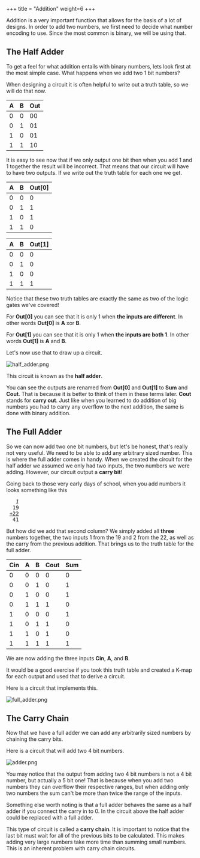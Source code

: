 +++
title = "Addition"
weight=6
+++

Addition is a very important function that allows for the basis of a lot of designs. In order to add two numbers, we first need to decide what number encoding to use. Since the most common is binary, we will be using that.

## The Half Adder

To get a feel for what addition entails with binary numbers, lets look first at the most simple case. What happens when we add two 1 bit numbers?

When designing a circuit it is often helpful to write out a truth table, so we will do that now.

|A|B|Out|
|---|---|---|
|0|0|00|
|0|1|01|
|1|0|01|
|1|1|10|

It is easy to see now that if we only output one bit then when you add 1 and 1 together the result will be incorrect. That means that our circuit will have to have two outputs. If we write out the truth table for each one we get.

|A|B|Out[0]|
|---|---|---|
|0|0|0|
|0|1|1|
|1|0|1|
|1|1|0|

|A|B|Out[1]|
|---|---|---|
|0|0|0|
|0|1|0|
|1|0|0|
|1|1|1|

Notice that these two truth tables are exactly the same as two of the logic gates we've covered!

For **Out[0]** you can see that it is only 1 when **the inputs are different**. In other words **Out[0]** is **A** xor **B**.

For **Out[1]** you can see that it is only 1 when **the inputs are both 1**. In other words **Out[1]** is **A** and **B**.

Let's now use that to draw up a circuit.

![half_adder.png](https://cdn.alchitry.com/background/half_adder.png)

This circuit is known as the **half adder**.

You can see the outputs are renamed from **Out[0]** and **Out[1]** to **Sum** and **Cout**. That is because it is better to think of them in these terms later. **Cout** stands for **carry out**. Just like when you learned to do addition of big numbers you had to carry any overflow to the next addition, the same is done with binary addition.

## The Full Adder

So we can now add two one bit numbers, but let's be honest, that's really not very useful. We need to be able to add any arbitrary sized number. This is where the full adder comes in handy. When we created the circuit for the half adder we assumed we only had two inputs, the two numbers we were adding. However, our circuit output a **carry bit**!

Going back to those very early days of school, when you add numbers it looks something like this

<pre style="font-family:monospace">   <em>1</em>
  19
 <span style="text-decoration:underline">+22</span>
  41</pre>

But how did we add that second column? We simply added all **three** numbers together, the two inputs 1 from the 19 and 2 from the 22, as well as the carry from the previous addition. That brings us to the truth table for the full adder.

|Cin|A|B|Cout|Sum|
|---|---|---|---|---|
|0|0|0|0|0|
|0|0|1|0|1|
|0|1|0|0|1|
|0|1|1|1|0|
|1|0|0|0|1|
|1|0|1|1|0|
|1|1|0|1|0|
|1|1|1|1|1|

We are now adding the three inputs **Cin**, **A**, and **B**.

It would be a good exercise if you took this truth table and created a K-map for each output and used that to derive a circuit.

Here is a circuit that implements this.

![full_adder.png](https://cdn.alchitry.com/background/full_adder.png)

## The Carry Chain

Now that we have a full adder we can add any arbitrarily sized numbers by chaining the carry bits.

Here is a circuit that will add two 4 bit numbers.

![adder.png](https://cdn.alchitry.com/background/adder.png)

You may notice that the output from adding two 4 bit numbers is not a 4 bit number, but actually a 5 bit one! That is because when you add two numbers they can overflow their respective ranges, but when adding only two numbers the sum can't be more than twice the range of the inputs. 

Something else worth noting is that a full adder behaves the same as a half adder if you connect the carry in to 0. In the circuit above the half adder could be replaced with a full adder.

This type of circuit is called a **carry chain**. It is important to notice that the last bit must wait for all of the previous bits to be calculated. This makes adding very large numbers take more time than summing small numbers. This is an inherent problem with carry chain circuits.